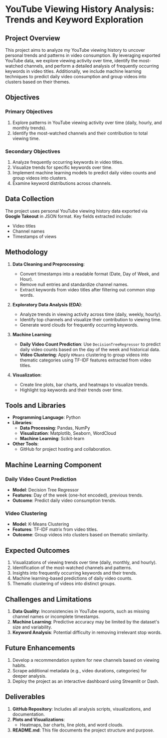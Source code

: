# YouTube Viewing History Analysis: Trends and Keyword Exploration

## Project Overview
This project aims to analyze my YouTube viewing history to uncover personal trends and patterns in video consumption. By leveraging exported YouTube data, we explore viewing activity over time, identify the most-watched channels, and perform a detailed analysis of frequently occurring keywords in video titles. Additionally, we include machine learning techniques to predict daily video consumption and group videos into clusters based on their themes.

## Objectives
### Primary Objectives
1. Explore patterns in YouTube viewing activity over time (daily, hourly, and monthly trends).
2. Identify the most-watched channels and their contribution to total viewing time.

### Secondary Objectives
1. Analyze frequently occurring keywords in video titles.
2. Visualize trends for specific keywords over time.
3. Implement machine learning models to predict daily video counts and group videos into clusters.
4. Examine keyword distributions across channels.

## Data Collection
The project uses personal YouTube viewing history data exported via **Google Takeout** in JSON format. Key fields extracted include:
- Video titles
- Channel names
- Timestamps of views

## Methodology
1. **Data Cleaning and Preprocessing**:
   - Convert timestamps into a readable format (Date, Day of Week, and Hour).
   - Remove null entries and standardize channel names.
   - Extract keywords from video titles after filtering out common stop words.

2. **Exploratory Data Analysis (EDA)**:
   - Analyze trends in viewing activity across time (daily, weekly, hourly).
   - Identify top channels and visualize their contribution to viewing time.
   - Generate word clouds for frequently occurring keywords.

3. **Machine Learning**:
   - **Daily Video Count Prediction**: Use `DecisionTreeRegressor` to predict daily video counts based on the day of the week and historical data.
   - **Video Clustering**: Apply `KMeans` clustering to group videos into thematic categories using TF-IDF features extracted from video titles.

4. **Visualization**:
   - Create line plots, bar charts, and heatmaps to visualize trends.
   - Highlight top keywords and their trends over time.

## Tools and Libraries
- **Programming Language**: Python
- **Libraries**:
  - **Data Processing**: Pandas, NumPy
  - **Visualization**: Matplotlib, Seaborn, WordCloud
  - **Machine Learning**: Scikit-learn
- **Other Tools**:
  - GitHub for project hosting and collaboration.

## Machine Learning Component
### Daily Video Count Prediction
- **Model**: Decision Tree Regressor
- **Features**: Day of the week (one-hot encoded), previous trends.
- **Outcome**: Predict daily video consumption trends.

### Video Clustering
- **Model**: K-Means Clustering
- **Features**: TF-IDF matrix from video titles.
- **Outcome**: Group videos into clusters based on thematic similarity.

## Expected Outcomes
1. Visualizations of viewing trends over time (daily, monthly, and hourly).
2. Identification of the most-watched channels and patterns.
3. Insights into frequently occurring keywords and their trends.
4. Machine learning-based predictions of daily video counts.
5. Thematic clustering of videos into distinct groups.

## Challenges and Limitations
1. **Data Quality**: Inconsistencies in YouTube exports, such as missing channel names or incomplete timestamps.
2. **Machine Learning**: Predictive accuracy may be limited by the dataset's size and variability.
3. **Keyword Analysis**: Potential difficulty in removing irrelevant stop words.

## Future Enhancements
1. Develop a recommendation system for new channels based on viewing habits.
2. Scrape additional metadata (e.g., video durations, categories) for deeper analysis.
3. Deploy the project as an interactive dashboard using Streamlit or Dash.

## Deliverables
1. **GitHub Repository**: Includes all analysis scripts, visualizations, and documentation.
2. **Plots and Visualizations**:
   - Heatmaps, bar charts, line plots, and word clouds.
4. **README.md**: This file documents the project structure and purpose.
